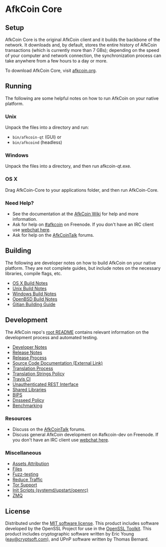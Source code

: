 AfkCoin Core
=============

Setup
---------------------
AfkCoin Core is the original AfkCoin client and it builds the backbone of the network. It downloads and, by default, stores the entire history of AfkCoin transactions (which is currently more than 7 GBs); depending on the speed of your computer and network connection, the synchronization process can take anywhere from a few hours to a day or more.

To download AfkCoin Core, visit [afkcoin.org](https://afkcoin.org).

Running
---------------------
The following are some helpful notes on how to run AfkCoin on your native platform.

### Unix

Unpack the files into a directory and run:

- `bin/afkcoin-qt` (GUI) or
- `bin/afkcoind` (headless)

### Windows

Unpack the files into a directory, and then run afkcoin-qt.exe.

### OS X

Drag AfkCoin-Core to your applications folder, and then run AfkCoin-Core.

### Need Help?

* See the documentation at the [AfkCoin Wiki](https://afkcoin.info/)
for help and more information.
* Ask for help on [#afkcoin](http://webchat.freenode.net?channels=afkcoin) on Freenode. If you don't have an IRC client use [webchat here](http://webchat.freenode.net?channels=afkcoin).
* Ask for help on the [AfkCoinTalk](https://afkcointalk.io/) forums.

Building
---------------------
The following are developer notes on how to build AfkCoin on your native platform. They are not complete guides, but include notes on the necessary libraries, compile flags, etc.

- [OS X Build Notes](build-osx.md)
- [Unix Build Notes](build-unix.md)
- [Windows Build Notes](build-windows.md)
- [OpenBSD Build Notes](build-openbsd.md)
- [Gitian Building Guide](gitian-building.md)

Development
---------------------
The AfkCoin repo's [root README](/README.md) contains relevant information on the development process and automated testing.

- [Developer Notes](developer-notes.md)
- [Release Notes](release-notes.md)
- [Release Process](release-process.md)
- [Source Code Documentation (External Link)](https://dev.visucore.com/afkcoin/doxygen/)
- [Translation Process](translation_process.md)
- [Translation Strings Policy](translation_strings_policy.md)
- [Travis CI](travis-ci.md)
- [Unauthenticated REST Interface](REST-interface.md)
- [Shared Libraries](shared-libraries.md)
- [BIPS](bips.md)
- [Dnsseed Policy](dnsseed-policy.md)
- [Benchmarking](benchmarking.md)

### Resources
* Discuss on the [AfkCoinTalk](https://afkcointalk.io/) forums.
* Discuss general AfkCoin development on #afkcoin-dev on Freenode. If you don't have an IRC client use [webchat here](http://webchat.freenode.net/?channels=afkcoin-dev).

### Miscellaneous
- [Assets Attribution](assets-attribution.md)
- [Files](files.md)
- [Fuzz-testing](fuzzing.md)
- [Reduce Traffic](reduce-traffic.md)
- [Tor Support](tor.md)
- [Init Scripts (systemd/upstart/openrc)](init.md)
- [ZMQ](zmq.md)

License
---------------------
Distributed under the [MIT software license](/COPYING).
This product includes software developed by the OpenSSL Project for use in the [OpenSSL Toolkit](https://www.openssl.org/). This product includes
cryptographic software written by Eric Young ([eay@cryptsoft.com](mailto:eay@cryptsoft.com)), and UPnP software written by Thomas Bernard.
